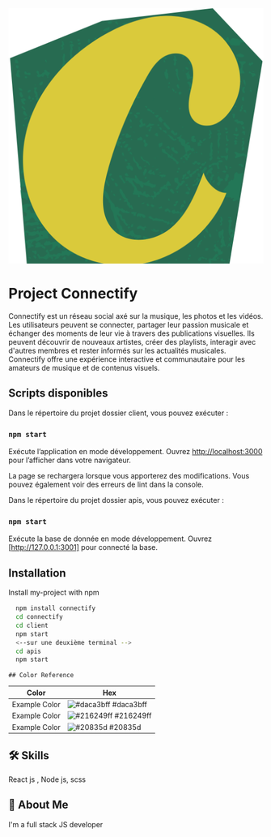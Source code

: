 
![logo](https://github.com/Jmour-dh/Connectify/blob/0cdb46e8e429ce400033b60449e1daa7ceae9c32/client/src/assets/icons/logo.png?raw=true)

# Project Connectify

Connectify est un réseau social axé sur la musique, les photos et les vidéos.
Les utilisateurs peuvent se connecter, partager leur passion musicale et
échanger des moments de leur vie à travers des publications visuelles. Ils
peuvent découvrir de nouveaux artistes, créer des playlists, interagir avec
d'autres membres et rester informés sur les actualités musicales.
Connectify offre une expérience interactive et communautaire pour les
amateurs de musique et de contenus visuels.


## Scripts disponibles

Dans le répertoire du projet dossier client, vous pouvez exécuter :


### `npm start`

Exécute l’application en mode développement.
Ouvrez [http://localhost:3000](http://localhost:3000) pour l’afficher dans votre navigateur.

La page se rechargera lorsque vous apporterez des modifications.
Vous pouvez également voir des erreurs de lint dans la console.

Dans le répertoire du projet dossier apis, vous pouvez exécuter :

### `npm start`

Exécute la base de donnée en mode développement.
Ouvrez [http://127.0.0.1:3001] pour connecté la base.



## Installation

Install my-project with npm

```bash
  npm install connectify
  cd connectify
  cd client
  npm start
  <--sur une deuxième terminal -->
  cd apis
  npm start 
```
    ## Color Reference

| Color             | Hex                                                                |
| ----------------- | ------------------------------------------------------------------ |
| Example Color | ![#daca3bff](https://via.placeholder.com/10/daca3bff?text=+) #daca3bff |
| Example Color | ![#216249ff](https://via.placeholder.com/10/216249ff?text=+) #216249ff |
| Example Color | ![#20835d](https://via.placeholder.com/10/20835d?text=+) #20835d |

## 🛠 Skills
React js , Node js, scss


## 🚀 About Me
I'm a full stack JS developer

